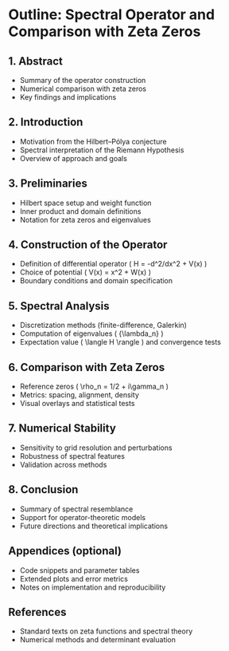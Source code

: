 # Outline: Spectral Operator and Comparison with Zeta Zeros

## 1. Abstract
- Summary of the operator construction
- Numerical comparison with zeta zeros
- Key findings and implications

## 2. Introduction
- Motivation from the Hilbert–Pólya conjecture
- Spectral interpretation of the Riemann Hypothesis
- Overview of approach and goals

## 3. Preliminaries
- Hilbert space setup and weight function
- Inner product and domain definitions
- Notation for zeta zeros and eigenvalues

## 4. Construction of the Operator
- Definition of differential operator \( H = -d^2/dx^2 + V(x) \)
- Choice of potential \( V(x) = x^2 + W(x) \)
- Boundary conditions and domain specification

## 5. Spectral Analysis
- Discretization methods (finite-difference, Galerkin)
- Computation of eigenvalues \( \{\lambda_n\} \)
- Expectation value \( \langle H \rangle \) and convergence tests

## 6. Comparison with Zeta Zeros
- Reference zeros \( \rho_n = 1/2 + i\gamma_n \)
- Metrics: spacing, alignment, density
- Visual overlays and statistical tests

## 7. Numerical Stability
- Sensitivity to grid resolution and perturbations
- Robustness of spectral features
- Validation across methods

## 8. Conclusion
- Summary of spectral resemblance
- Support for operator-theoretic models
- Future directions and theoretical implications

## Appendices (optional)
- Code snippets and parameter tables
- Extended plots and error metrics
- Notes on implementation and reproducibility

## References
- Standard texts on zeta functions and spectral theory
- Numerical methods and determinant evaluation
